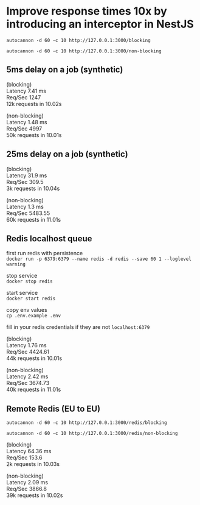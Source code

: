 # Improve response times 10x by introducing an interceptor in NestJS


`autocannon -d 60 -c 10 http://127.0.0.1:3000/blocking`

`autocannon -d 60 -c 10 http://127.0.0.1:3000/non-blocking`

## 5ms delay on a job (synthetic)

(blocking) \
Latency 7.41 ms \
Req/Sec  1247 \
12k requests in 10.02s

(non-blocking) \
Latency 1.48 ms \
Req/Sec 4997 \
50k requests in 10.01s


## 25ms delay on a job (synthetic)

(blocking) \
Latency 31.9 ms \
Req/Sec 309.5 \
3k requests in 10.04s

(non-blocking) \
Latency 1.3 ms \
Req/Sec 5483.55 \
60k requests in 11.01s


## Redis localhost queue

first run redis with persistence \
`docker run -p 6379:6379 --name redis -d redis --save 60 1 --loglevel warning`

stop service \
`docker stop redis`

start service \
`docker start redis`

copy env values \
`cp .env.example .env`

fill in your redis credentials if they are not `localhost:6379`

(blocking) \
Latency 1.76 ms \
Req/Sec 4424.61 \
44k requests in 10.01s

(non-blocking) \
Latency 2.42 ms \
Req/Sec 3674.73 \
40k requests in 11.01s


## Remote Redis (EU to EU)

`autocannon -d 60 -c 10 http://127.0.0.1:3000/redis/blocking`

`autocannon -d 60 -c 10 http://127.0.0.1:3000/redis/non-blocking`

(blocking) \
Latency 64.36 ms \
Req/Sec 153.6 \
2k requests in 10.03s

(non-blocking) \
Latency 2.09 ms \
Req/Sec 3866.8 \
39k requests in 10.02s
